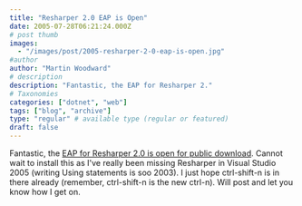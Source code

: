 ```yaml
---
title: "Resharper 2.0 EAP is Open"
date: 2005-07-28T06:21:24.000Z
# post thumb
images:
  - "/images/post/2005-resharper-2-0-eap-is-open.jpg"
#author
author: "Martin Woodward"
# description
description: "Fantastic, the EAP for Resharper 2."
# Taxonomies
categories: ["dotnet", "web"]
tags: ["blog", "archive"]
type: "regular" # available type (regular or featured)
draft: false
---
```

Fantastic, the [EAP for Resharper 2.0 is open for public download](http://www.jetbrains.net/confluence/display/ReSharper/Download).  Cannot wait to install this as I've really been missing Resharper in Visual Studio 2005 (writing Using statements is soo 2003).  I just hope ctrl-shift-n is in there already (remember, ctrl-shift-n is the new ctrl-n).  Will post and let you know how I get on.